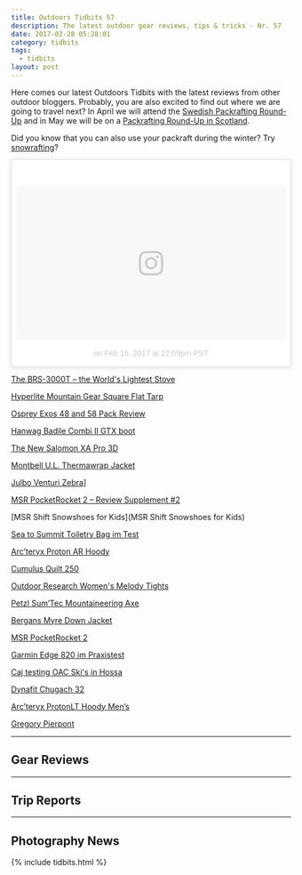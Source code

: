 ```yaml
---
title: Outdoors Tidbits 57
description: The latest outdoor gear reviews, tips & tricks - Nr. 57
date: 2017-02-28 05:28:01
category: tidbits
tags:
  - tidbits
layout: post
---
```


Here comes our latest Outdoors Tidbits with the latest reviews from other outdoor bloggers. Probably, you are also excited to find out where we are going to travel next? In April we will attend the [Swedish Packrafting Round-Up](https://www.facebook.com/events/721781557974160/) and in May we will be on a [Packrafting Round-Up in Scotland](https://www.facebook.com/events/140680829718198/).

Did you know that you can also use your packraft during the winter? Try [snowrafting](https://greenshapedheart.de/snowrafting-packraft-im-schnee/)?

<blockquote class="instagram-media" data-instgrm-version="7" style=" background:#FFF; border:0; border-radius:3px; box-shadow:0 0 1px 0 rgba(0,0,0,0.5),0 1px 10px 0 rgba(0,0,0,0.15); margin: 1px; max-width:658px; padding:0; width:99.375%; width:-webkit-calc(100% - 2px); width:calc(100% - 2px);"><div style="padding:8px;"> <div style=" background:#F8F8F8; line-height:0; margin-top:40px; padding:28.379629629629626% 0; text-align:center; width:100%;"> <div style=" background:url(data:image/png;base64,iVBORw0KGgoAAAANSUhEUgAAACwAAAAsCAMAAAApWqozAAAABGdBTUEAALGPC/xhBQAAAAFzUkdCAK7OHOkAAAAMUExURczMzPf399fX1+bm5mzY9AMAAADiSURBVDjLvZXbEsMgCES5/P8/t9FuRVCRmU73JWlzosgSIIZURCjo/ad+EQJJB4Hv8BFt+IDpQoCx1wjOSBFhh2XssxEIYn3ulI/6MNReE07UIWJEv8UEOWDS88LY97kqyTliJKKtuYBbruAyVh5wOHiXmpi5we58Ek028czwyuQdLKPG1Bkb4NnM+VeAnfHqn1k4+GPT6uGQcvu2h2OVuIf/gWUFyy8OWEpdyZSa3aVCqpVoVvzZZ2VTnn2wU8qzVjDDetO90GSy9mVLqtgYSy231MxrY6I2gGqjrTY0L8fxCxfCBbhWrsYYAAAAAElFTkSuQmCC); display:block; height:44px; margin:0 auto -44px; position:relative; top:-22px; width:44px;"></div></div><p style=" color:#c9c8cd; font-family:Arial,sans-serif; font-size:14px; line-height:17px; margin-bottom:0; margin-top:8px; overflow:hidden; padding:8px 0 7px; text-align:center; text-overflow:ellipsis; white-space:nowrap;"><a href="https://www.instagram.com/p/BQldrZ7jNe_/" style=" color:#c9c8cd; font-family:Arial,sans-serif; font-size:14px; font-style:normal; font-weight:normal; line-height:17px; text-decoration:none;" target="_blank"></a> on <time style=" font-family:Arial,sans-serif; font-size:14px; line-height:17px;" datetime="2017-02-16T20:09:47+00:00">Feb 16, 2017 at 12:09pm PST</time></p></div></blockquote>
<script async defer src="//platform.instagram.com/en_US/embeds.js"></script>

<!--more-->

[The BRS-3000T – the World's Lightest Stove](http://adventuresinstoving.blogspot.com/2017/02/the-brs-3000t-worlds-lightest-stove.html)

[Hyperlite Mountain Gear Square Flat Tarp](http://www.thehikinglife.com/2017/02/review-hyperlite-mountain-gear-square-flat-tarp/)

[Osprey Exos 48 and 58 Pack Review](https://trailtopeak.com/2017/02/20/gear-review-osprey-exos-48-and-58-pack-review/)

[Hanwag Badile Combi II GTX boot](http://scottishmountaineer.com/hanwag-badile-combi-ii-boot-review/)

[The New Salomon XA Pro 3D](https://trailtopeak.com/2017/02/17/gear-preview-the-new-salomon-xa-pro-3d-2017/)

[Montbell U.L. Thermawrap Jacket](https://treelinebackpacker.com/2017/02/13/montbell-u-l-thermawrap-jacket-review/)

[Julbo Venturi Zebra](http://www.thealpinestart.com/2017/01/long-term-review-julbo-venturi/)]

[MSR PocketRocket 2 – Review Supplement #2](http://adventuresinstoving.blogspot.com/2017/01/msr-pocketrocket-2-review-supplement-2.html)

[MSR Shift Snowshoes for Kids](MSR Shift Snowshoes for Kids)

[Sea to Summit Toiletry Bag im Test](http://gipfelwelt.net/2017/01/18/sea-to-summit-toiletry-bag-im-test/)

[Arc’teryx Proton AR Hoody](http://scottishmountaineer.com/arcteryx-proton-ar-hoody-review/)

[Cumulus Quilt 250](https://wegalsziel.wordpress.com/2017/01/09/cumulus-quilt-250-long-gear-review)

[Outdoor Research Women's Melody Tights](http://www.adventure-inspired.com/2017/01/outdoor-research-melody-tights-review.html)

[Petzl Sum’Tec Mountaineering Axe](http://www.thealpinestart.com/2017/01/review-petzl-sumtec/)

[Bergans Myre Down Jacket](https://www.hiking-blog.de/bekleidung/praxistest-bergans-myre-down-jacket-stylische-daunenjacke-nur-fuer-den-alltag/)

[MSR PocketRocket 2](http://hikelighter.com/2017/01/12/msr-pocket-rocket-2/)

[Garmin Edge 820 im Praxistest](http://gpsradler.de/test-technik/garmin-edge-820-test/?pk_campaign=feed&pk_kwd=garmin-edge-820-test)

[Caj testing OAC Ski's in Hossa](https://www.youtube.com/watch?v=eKJLA81LHdM)

[Dynafit Chugach 32](http://www.outbears.at/dynafit-chugach-32-im-test/)

[Arc’teryx ProtonLT Hoody Men’s](http://www.alpin-blog.com/test-arcteryx-protonlt-hoody-mens/)

[Gregory Pierpont](http://www.alpin.de/tests-produkte/rucksaecke/11405/artikel_rucksack_im_praxistest_daypack_gregory_pierpont.html)


---

## Gear Reviews

---

## Trip Reports

---

## Photography News

{% include tidbits.html %}
